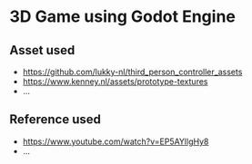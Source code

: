 # 3D Game using Godot Engine

##  Asset used
- https://github.com/lukky-nl/third_person_controller_assets
- https://www.kenney.nl/assets/prototype-textures
- ...

## Reference used
- https://www.youtube.com/watch?v=EP5AYllgHy8
- ...
